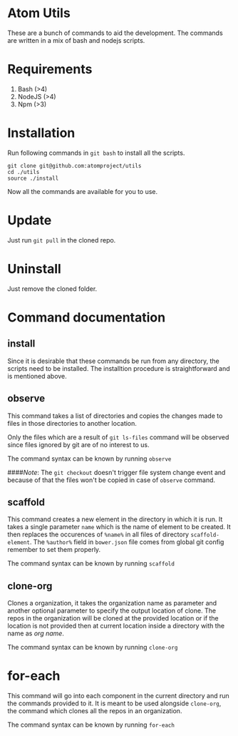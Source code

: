 # Atom Utils
These are a bunch of commands to aid the development. The commands are written
in a mix of bash and nodejs scripts.

# Requirements

1. Bash (>4)
2. NodeJS (>4)
3. Npm (>3)

# Installation

Run following commands in `git bash` to install all the scripts.

```
git clone git@github.com:atomproject/utils
cd ./utils
source ./install
```
Now all the commands are available for you to use.

# Update
Just run `git pull` in the cloned repo.

# Uninstall
Just remove the cloned folder.

# Command documentation

## install
Since it is desirable that these commands be run from any directory, the scripts
need to be installed. The installtion procedure is straightforward and is mentioned above.

## observe
This command takes a list of directories and copies the changes made to files in those
directories to another location.

Only the files which are a result of `git ls-files` command will be observed since
files ignored by git are of no interest to us.

The command syntax can be known by running `observe`

####_Note_:
The `git checkout` doesn't trigger file system change event and because of that
the files won't be copied in case of `observe` command.


## scaffold
This command creates a new element in the directory in which it is run.
It takes a single parameter `name` which is the name of element to be created.
It then replaces the occurences of `%name%` in all files of directory `scaffold-element`.
The `%author%` field in `bower.json` file comes from global git config remember to set them
properly.

The command syntax can be known by running `scaffold`

## clone-org
Clones a organization, it takes the organization name as parameter and another optional
parameter to specify the output location of clone. The repos in the organization will
be cloned at the provided location or if the location is not provided then at current
location inside a directory with the name as _org name_.

The command syntax can be known by running `clone-org`

# for-each

This command will go into each component in the current directory and run the commands
provided to it. It is meant to be used alongside `clone-org`, the command which clones
all the repos in an organization.

The command syntax can be known by running `for-each`
